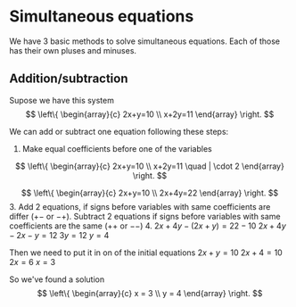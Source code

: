 # Simultaneous equations
We have 3 basic methods to solve simultaneous equations. Each of those has their own pluses and minuses.

## Addition/subtraction

Supose we have this system
$$
\left\{ 
\begin{array}{c}
2x+y=10 \\
x+2y=11
\end{array}
\right.
 $$

We can add or subtract one equation following these steps:
1. Make equal coefficients before one of the variables

$$
\left\{ 
\begin{array}{c}
2x+y=10 \\
x+2y=11 \quad | \cdot 2
\end{array}
\right.
 $$
 
 $$
\left\{ 
\begin{array}{c}
2x+y=10 \\
2x+4y=22
\end{array}
\right.
 $$
3. Add 2 equations, if signs before variables with same coefficients are differ ($+ -$ or $-+$). Subtract 2 equations if signs before variables with same coefficients are the same ($++$ or $--$)
4. 
$2x + 4y - (2x + y) = 22 - 10$
$2x + 4y - 2x - y = 12$
$3y = 12$
$y = 4$

Then we need to put it in on of the initial equations
$2x + y = 10$
$2x + 4 = 10$
$2x = 6$
$x = 3$

So we've found a solution
$$
\left\{ 
\begin{array}{c}
x = 3 \\
y = 4
\end{array}
\right.
 $$
<!--stackedit_data:
eyJoaXN0b3J5IjpbLTY4OTUyODY3M119
-->